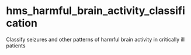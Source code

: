 # hms_harmful_brain_activity_classification
Classify seizures and other patterns of harmful brain activity in critically ill patients
